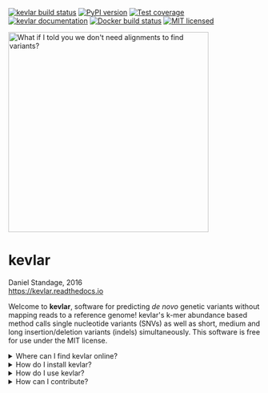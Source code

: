 [![kevlar build status][travisbadge]](https://travis-ci.org/dib-lab/kevlar)
[![PyPI version][pypibadge]](https://pypi.python.org/pypi/biokevlar)
[![Test coverage][codecovbadge]](https://codecov.io/github/dib-lab/kevlar)
[![kevlar documentation][rtdbadge]](http://kevlar.readthedocs.io/en/latest/?badge=latest)
[![Docker build status][dockerbadge]](https://quay.io/repository/dib-lab/kevlar)
[![MIT licensed][licensebadge]](https://github.com/dib-lab/kevlar/blob/master/LICENSE)

<img src="docs/_static/morpheus-kevlar.jpg" alt=" What if I told you we don't need alignments to find variants?" width="400px" />

# kevlar

Daniel Standage, 2016  
https://kevlar.readthedocs.io

Welcome to **kevlar**, software for predicting *de novo* genetic variants without mapping reads to a reference genome!
kevlar's k-mer abundance based method calls single nucleotide variants (SNVs) as well as short, medium and long insertion/deletion variants (indels) simultaneously.
This software is free for use under the MIT license.

<details>
  <summary>Where can I find kevlar online?</summary>
  <ul>
    <li>Source repository: https://github.com/dib-lab/kevlar</li>
    <li>Documentation: https://kevlar.readthedocs.io</li>
    <li>Stable releases: https://github.com/dib-lab/kevlar/releases</li>
    <li>Issue tracker: https://github.com/dib-lab/kevlar/issues</li>
  </ul>

  If you have questions or need help with kevlar, the [GitHub issue tracker](https://github.com/dib-lab/kevlar) should be your first point of contact.
</details>

<details>
  <summary>How do I install kevlar?</summary>

  See [the kevlar documentation](http://kevlar.readthedocs.io/en/latest/install.html) for complete instructions, but the impatient can try the following.

  ```
  pip install git+https://github.com/dib-lab/khmer.git
  pip install biokevlar
  ```
</details>

<details>
  <summary>How do I use kevlar?</summary>
  <ul>
    <li>Installation instructions: http://kevlar.readthedocs.io/en/latest/install.html</li>
    <li>Quick start guide: http://kevlar.readthedocs.io/en/latest/quick-start.html</li>
    <li>Tutorial: http://kevlar.readthedocs.io/en/latest/tutorial.html</li>
  </ul>
</details>

<details>
  <summary>How can I contribute?</summary>
  
  We welcome contributions to the kevlar project from the community!
  If you're interested in modifying kevlar or contributing to its ongoing development, feel free to send us a message or submit a pull request!

  The kevlar software is a project of the [Lab for Data Intensive Biology](http://ivory.idyll.org/lab/) and the [Computational Genomics Lab](http://www.hormozdiarilab.org/) at UC Davis.
</details>


[travisbadge]: https://img.shields.io/travis/dib-lab/kevlar.svg
[pypibadge]: https://img.shields.io/pypi/v/biokevlar.svg
[codecovbadge]: https://img.shields.io/codecov/c/github/dib-lab/kevlar.svg
[rtdbadge]: https://readthedocs.org/projects/kevlar/badge/?version=latest&maxAge=900
[dockerbadge]: https://quay.io/repository/dib-lab/kevlar/status
[licensebadge]: https://img.shields.io/badge/license-MIT-blue.svg
